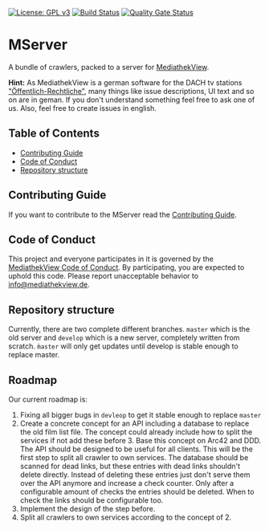 [![License: GPL v3](https://img.shields.io/badge/License-GPL%20v3-blue.svg)](http://www.gnu.org/licenses/gpl-3.0)
[![Build Status](https://travis-ci.org/mediathekview/MServer.svg?branch=master)](https://travis-ci.org/mediathekview/MServer)
[![Quality Gate Status](https://sonarcloud.io/api/project_badges/measure?project=mediathekview_MServer&metric=alert_status)](https://sonarcloud.io/dashboard?id=mediathekview_MServer)

<!-- omit in toc -->
# MServer
A bundle of crawlers, packed to a server for [MediathekView](https://github.com/mediathekview).

**Hint:** As MediathekView is a german software for the DACH tv stations ["Öffentlich-Rechtliche"](https://de.wikipedia.org/wiki/%C3%96ffentlich-rechtlicher_Rundfunk), many things like issue descriptions, UI text and so on are in geman. If you don't understand something feel free to ask one of us. Also, feel free to create issues in english.

<!-- omit in toc -->
## Table of Contents

- [Contributing Guide](#contributing-guide)
- [Code of Conduct](#code-of-conduct)
- [Repository structure](#repository-structure)

## Contributing Guide
If you want to contribute to the MServer read the [Contributing Guide](https://github.com/mediathekview/MServer/blob/develop/CONTRIBUTING.md).

## Code of Conduct

This project and everyone participates in it is governed by the
[MediathekView Code of Conduct](https://github.com/mediathekview/MServer/blob/develop/CODE_OF_CONDUCT.md).
By participating, you are expected to uphold this code. Please report unacceptable behavior
to <info@mediathekview.de>.

## Repository structure
Currently, there are two complete different branches. `master` which is the old server and `develop` which is a new server, completely written from scratch. `m̀aster` will only get updates until develop is stable enough to replace master.

## Roadmap
Our current roadmap is:
1. Fixing all bigger bugs in `devleop` to get it stable enough to replace `master`
2. Create a concrete concept for an API including a database to replace the old film list file. The concept could already include how to split the services if not add these before 3. Base this concept on Arc42 and DDD. The API should be designed to be useful for all clients. This will be the first step to split all crawler to own services. The database should be scanned for dead links, but these entries with dead links shouldn't delete directly. Instead of deleting these entries just don't serve them over the API anymore and increase a check counter. Only after a configurable amount of checks the entries should be deleted. When to check the links should be configurable too.
3. Implement the design of the step before.
3. Split all crawlers to own services according to the concept of 2.